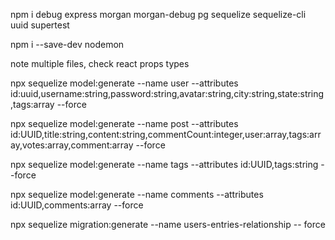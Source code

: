 npm i debug express morgan morgan-debug pg sequelize sequelize-cli uuid supertest

npm i --save-dev nodemon

note multiple files, check react props types

npx sequelize model:generate --name user --attributes id:uuid,username:string,password:string,avatar:string,city:string,state:string,tags:array --force

npx sequelize model:generate --name post --attributes id:UUID,title:string,content:string,commentCount:integer,user:array,tags:array,votes:array,comment:array --force

npx sequelize model:generate --name tags --attributes id:UUID,tags:string --force

npx sequelize model:generate --name comments --attributes id:UUID,comments:array --force

npx sequelize migration:generate --name users-entries-relationship -- force
